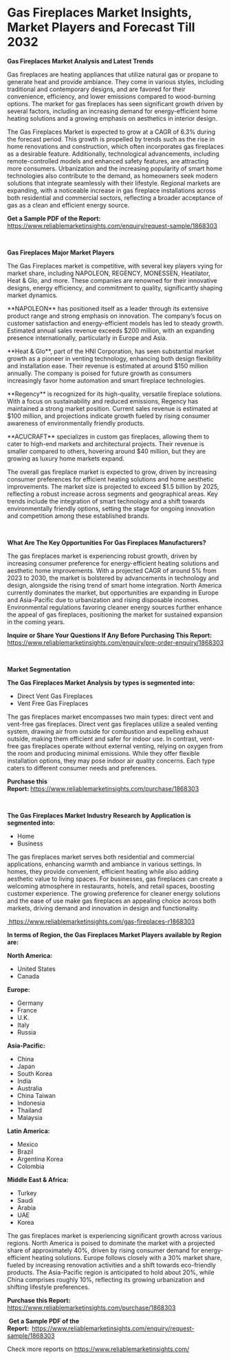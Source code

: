<p><h1>Gas Fireplaces Market Insights, Market Players and Forecast Till 2032</h1></p><p><strong>Gas Fireplaces Market Analysis and Latest Trends</strong></p>
<p><p>Gas fireplaces are heating appliances that utilize natural gas or propane to generate heat and provide ambiance. They come in various styles, including traditional and contemporary designs, and are favored for their convenience, efficiency, and lower emissions compared to wood-burning options. The market for gas fireplaces has seen significant growth driven by several factors, including an increasing demand for energy-efficient home heating solutions and a growing emphasis on aesthetics in interior design.</p><p>The Gas Fireplaces Market is expected to grow at a CAGR of 6.3% during the forecast period. This growth is propelled by trends such as the rise in home renovations and construction, which often incorporates gas fireplaces as a desirable feature. Additionally, technological advancements, including remote-controlled models and enhanced safety features, are attracting more consumers. Urbanization and the increasing popularity of smart home technologies also contribute to the demand, as homeowners seek modern solutions that integrate seamlessly with their lifestyle. Regional markets are expanding, with a noticeable increase in gas fireplace installations across both residential and commercial sectors, reflecting a broader acceptance of gas as a clean and efficient energy source.</p></p>
<p><strong>Get a Sample PDF of the Report:&nbsp;</strong> <a href="https://www.reliablemarketinsights.com/enquiry/request-sample/1868303?utm_campaign=2137&utm_medium=2&utm_source=Github&utm_content=ia&utm_term=19022025&utm_id=gas-fireplaces">https://www.reliablemarketinsights.com/enquiry/request-sample/1868303</a></p>
<p>&nbsp;</p>
<p><strong>Gas Fireplaces Major Market Players</strong></p>
<p><p>The Gas Fireplaces market is competitive, with several key players vying for market share, including NAPOLEON, REGENCY, MONESSEN, Heatilator, Heat & Glo, and more. These companies are renowned for their innovative designs, energy efficiency, and commitment to quality, significantly shaping market dynamics.</p><p>**NAPOLEON** has positioned itself as a leader through its extensive product range and strong emphasis on innovation. The company’s focus on customer satisfaction and energy-efficient models has led to steady growth. Estimated annual sales revenue exceeds $200 million, with an expanding presence internationally, particularly in Europe and Asia.</p><p>**Heat & Glo**, part of the HNI Corporation, has seen substantial market growth as a pioneer in venting technology, enhancing both design flexibility and installation ease. Their revenue is estimated at around $150 million annually. The company is poised for future growth as consumers increasingly favor home automation and smart fireplace technologies.</p><p>**Regency** is recognized for its high-quality, versatile fireplace solutions. With a focus on sustainability and reduced emissions, Regency has maintained a strong market position. Current sales revenue is estimated at $100 million, and projections indicate growth fueled by rising consumer awareness of environmentally friendly products.</p><p>**ACUCRAFT** specializes in custom gas fireplaces, allowing them to cater to high-end markets and architectural projects. Their revenue is smaller compared to others, hovering around $40 million, but they are growing as luxury home markets expand.</p><p>The overall gas fireplace market is expected to grow, driven by increasing consumer preferences for efficient heating solutions and home aesthetic improvements. The market size is projected to exceed $1.5 billion by 2025, reflecting a robust increase across segments and geographical areas. Key trends include the integration of smart technology and a shift towards environmentally friendly options, setting the stage for ongoing innovation and competition among these established brands.</p></p>
<p>&nbsp;</p>
<p><strong>What Are The Key Opportunities For Gas Fireplaces Manufacturers?</strong></p>
<p><p>The gas fireplaces market is experiencing robust growth, driven by increasing consumer preference for energy-efficient heating solutions and aesthetic home improvements. With a projected CAGR of around 5% from 2023 to 2030, the market is bolstered by advancements in technology and design, alongside the rising trend of smart home integration. North America currently dominates the market, but opportunities are expanding in Europe and Asia-Pacific due to urbanization and rising disposable incomes. Environmental regulations favoring cleaner energy sources further enhance the appeal of gas fireplaces, positioning the market for sustained expansion in the coming years.</p></p>
<p><strong>Inquire or Share Your Questions If Any Before Purchasing This Report:</strong> <a href="https://www.reliablemarketinsights.com/enquiry/pre-order-enquiry/1868303?utm_campaign=2137&utm_medium=2&utm_source=Github&utm_content=ia&utm_term=19022025&utm_id=gas-fireplaces">https://www.reliablemarketinsights.com/enquiry/pre-order-enquiry/1868303</a></p>
<p>&nbsp;</p>
<p><strong>Market Segmentation</strong></p>
<p><strong>The Gas Fireplaces Market Analysis by types is segmented into:</strong></p>
<p><ul><li>Direct Vent Gas Fireplaces</li><li>Vent Free Gas Fireplaces</li></ul></p>
<p><p>The gas fireplaces market encompasses two main types: direct vent and vent-free gas fireplaces. Direct vent gas fireplaces utilize a sealed venting system, drawing air from outside for combustion and expelling exhaust outside, making them efficient and safer for indoor use. In contrast, vent-free gas fireplaces operate without external venting, relying on oxygen from the room and producing minimal emissions. While they offer flexible installation options, they may pose indoor air quality concerns. Each type caters to different consumer needs and preferences.</p></p>
<p><strong>Purchase this Report:&nbsp;</strong><a href="https://www.reliablemarketinsights.com/purchase/1868303?utm_campaign=2137&utm_medium=2&utm_source=Github&utm_content=ia&utm_term=19022025&utm_id=gas-fireplaces">https://www.reliablemarketinsights.com/purchase/1868303</a></p>
<p>&nbsp;</p>
<p><strong>The Gas Fireplaces Market Industry Research by Application is segmented into:</strong></p>
<p><ul><li>Home</li><li>Business</li></ul></p>
<p><p>The gas fireplaces market serves both residential and commercial applications, enhancing warmth and ambiance in various settings. In homes, they provide convenient, efficient heating while also adding aesthetic value to living spaces. For businesses, gas fireplaces can create a welcoming atmosphere in restaurants, hotels, and retail spaces, boosting customer experience. The growing preference for cleaner energy solutions and the ease of use make gas fireplaces an appealing choice across both markets, driving demand and innovation in design and functionality.</p></p>
<p><a href="https://www.reliablemarketinsights.com/gas-fireplaces-r1868303?utm_campaign=2137&utm_medium=2&utm_source=Github&utm_content=ia&utm_term=19022025&utm_id=gas-fireplaces">&nbsp;https://www.reliablemarketinsights.com/gas-fireplaces-r1868303</a></p>
<p><strong>In terms of Region, the Gas Fireplaces Market Players available by Region are:</strong></p>
<p>
    <p> <strong> North America: </strong>
        <ul>
            <li>United States</li>
            <li>Canada</li>
        </ul>
        </p> 
    <p> <strong> Europe: </strong>
        <ul>
            <li>Germany</li>
            <li>France</li>
            <li>U.K.</li>
            <li>Italy</li>
            <li>Russia</li>
        </ul>
        </p> 
    <p> <strong> Asia-Pacific: </strong>
        <ul>
            <li>China</li>
            <li>Japan</li>
            <li>South Korea</li>
            <li>India</li>
            <li>Australia</li>
            <li>China Taiwan</li>
            <li>Indonesia</li>
            <li>Thailand</li>
            <li>Malaysia</li>
        </ul>
        </p> 
    <p> <strong> Latin America: </strong>
        <ul>
            <li>Mexico</li>
            <li>Brazil</li>
            <li>Argentina Korea</li>
            <li>Colombia</li>
        </ul>
        </p> 
    <p> <strong> Middle East & Africa: </strong>
        <ul>
            <li>Turkey</li>
            <li>Saudi</li>
            <li>Arabia</li>
            <li>UAE</li>
            <li>Korea</li>
        </ul>
    </p>
    </p>
<p><p>The gas fireplaces market is experiencing significant growth across various regions. North America is poised to dominate the market with a projected share of approximately 40%, driven by rising consumer demand for energy-efficient heating solutions. Europe follows closely with a 30% market share, fueled by increasing renovation activities and a shift towards eco-friendly products. The Asia-Pacific region is anticipated to hold about 20%, while China comprises roughly 10%, reflecting its growing urbanization and shifting lifestyle preferences.</p></p>
<p><strong>Purchase this Report: </strong><a href="https://www.reliablemarketinsights.com/purchase/1868303?utm_campaign=2137&utm_medium=2&utm_source=Github&utm_content=ia&utm_term=19022025&utm_id=gas-fireplaces">https://www.reliablemarketinsights.com/purchase/1868303</a></p>
<p>&nbsp;<strong>Get a Sample PDF of the Report:&nbsp;&nbsp;</strong><a href="https://www.reliablemarketinsights.com/enquiry/request-sample/1868303?utm_campaign=2137&utm_medium=2&utm_source=Github&utm_content=ia&utm_term=19022025&utm_id=gas-fireplaces">https://www.reliablemarketinsights.com/enquiry/request-sample/1868303</a></p>
<p><strong></strong></p>
<p>Check more reports on <a href="https://www.reliablemarketinsights.com/?utm_campaign=2137&utm_medium=2&utm_source=Github&utm_content=ia&utm_term=19022025&utm_id=gas-fireplaces">https://www.reliablemarketinsights.com/</a></p>